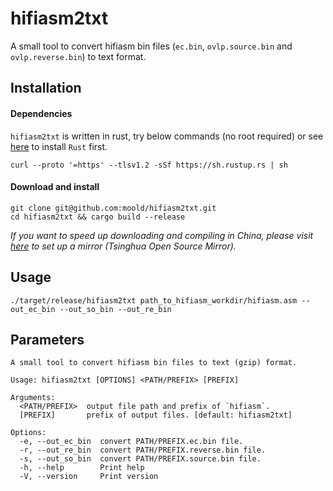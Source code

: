 # hifiasm2txt
A small tool to convert hifiasm bin files (`ec.bin`, `ovlp.source.bin` and `ovlp.reverse.bin`) to text format.

## Installation

#### Dependencies

`hifiasm2txt` is written in rust, try below commands (no root required) or see [here](https://www.rust-lang.org/tools/install) to install `Rust` first.
```
curl --proto '=https' --tlsv1.2 -sSf https://sh.rustup.rs | sh
```

#### Download and install

```
git clone git@github.com:moold/hifiasm2txt.git
cd hifiasm2txt && cargo build --release
```
*If you want to speed up downloading and compiling in China, please visit [here](https://mirrors.tuna.tsinghua.edu.cn/help/crates.io-index/) to set up a mirror (Tsinghua Open Source Mirror).*

## Usage
```
./target/release/hifiasm2txt path_to_hifiasm_workdir/hifiasm.asm --out_ec_bin --out_so_bin --out_re_bin
```

## Parameters
```
A small tool to convert hifiasm bin files to text (gzip) format.

Usage: hifiasm2txt [OPTIONS] <PATH/PREFIX> [PREFIX]

Arguments:
  <PATH/PREFIX>  output file path and prefix of `hifiasm`.
  [PREFIX]       prefix of output files. [default: hifiasm2txt]

Options:
  -e, --out_ec_bin  convert PATH/PREFIX.ec.bin file.
  -r, --out_re_bin  convert PATH/PREFIX.reverse.bin file.
  -s, --out_so_bin  convert PATH/PREFIX.source.bin file.
  -h, --help        Print help
  -V, --version     Print version
```